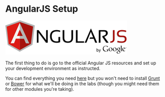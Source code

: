 
# AngularJS Setup

![](AngularJS-large.png)




The first thing to do is go to the official Angular JS resources and set up your development environment as instructed.

You can find everything you need [here](https://docs.angularjs.org/misc/contribute) but you won't need to install [Grunt](http://gruntjs.com/) or [Bower](http://bower.io/) for what we'll be doing in the labs (though you might need them for other modules you're taking).